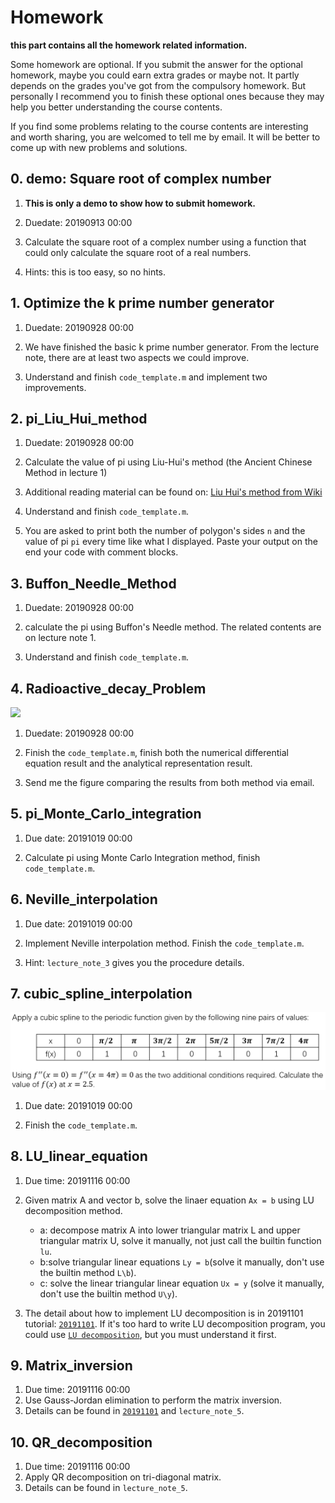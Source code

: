 # Homework

**this part contains all the homework related information.**

Some homework are optional. If you submit the answer for the optional homework, maybe you could earn extra grades or maybe not. It partly depends on the grades you've got from the compulsory homework. But personally I recommend you to finish these optional ones because they may help you better understanding the course contents.

If you find some problems relating to the course contents are interesting and worth sharing, you are welcomed to tell me by email. It will be better to come up with new problems and solutions.

## 0. demo: Square root of complex number

1. **This is only a demo to show how to submit homework.**

2. Duedate: 20190913 00:00

3. Calculate the square root of a complex number using a function that could only calculate the square root of a real numbers.

4. Hints: this is too easy, so no hints.

## 1. Optimize the k prime number generator

1. Duedate: 20190928 00:00

2. We have finished the basic k prime number generator. From the lecture note, there are at least two aspects we could improve.

3. Understand and finish `code_template.m` and implement two improvements.

## 2. pi_Liu_Hui_method

1. Duedate: 20190928 00:00

2. Calculate the value of pi using Liu-Hui's method (the Ancient Chinese Method in lecture 1)

3. Additional reading material can be found on: [Liu Hui's method from Wiki]( https://en.wikipedia.org/wiki/Liu_Hui%27s_%CF%80_algorithm )

4. Understand and finish `code_template.m`.

5. You are asked to print both the number of polygon's sides `n` and the value of pi `pi` every time like what I displayed. Paste your output on the end your code with comment blocks.

## 3. Buffon_Needle_Method

1. Duedate: 20190928 00:00

2. calculate the pi using Buffon's Needle method. The related contents are on lecture note 1.

3. Understand and finish `code_template.m`.
## 4. Radioactive_decay_Problem

 ![](4_Radioactive_decay_problem/RD.jpg)

1. Duedate: 20190928 00:00

2. Finish the `code_template.m`, finish both the numerical differential equation result and the analytical representation result.  

3. Send me the figure comparing the results from both method via email.

## 5. pi_Monte_Carlo_integration

1. Due date: 20191019 00:00

2. Calculate pi using Monte Carlo Integration method, finish `code_template.m`.

## 6. Neville_interpolation

1. Due date: 20191019 00:00
   
2. Implement Neville interpolation method. Finish the `code_template.m`.
   
3. Hint: `lecture_note_3` gives you the procedure details.
   
## 7. cubic_spline_interpolation 
![](7_cubic_spline_interpolation/CSI.png)
1. Due date: 20191019 00:00
   
2. Finish the `code_template.m`.

## 8. LU_linear_equation

1. Due time: 20191116 00:00
2. Given matrix A and vector b, solve the linaer equation ```Ax = b``` using LU decomposition method.
   * a: decompose matrix A into lower triangular matrix L and upper triangular matrix U, solve it manually, not just call the builtin function ```lu```.
   * b:solve triangular linear equations ```Ly = b```(solve it manually, don't use the builtin method ```L\b```).
   * c: solve the linear triangular linear equation ```Ux = y``` (solve it manually, don't use the builtin method ```U\y```).

3. The detail about how to implement LU decomposition is in 20191101 tutorial: [```20191101```](https://github.com/scarecrowyu/PHYS4150-2019/blob/master/Tutorial_material/20191101/20191101.pptx). If it's too hard to write LU decomposition program, you could use [```LU decomposition```](https://github.com/scarecrowyu/PHYS4150-2019/blob/master/Tutorial_material/20191101/LU.m), but you must understand it first.

## 9. Matrix_inversion

1. Due time: 20191116 00:00
2. Use Gauss-Jordan elimination to perform the matrix inversion.
3. Details can be found in  [```20191101```](https://github.com/scarecrowyu/PHYS4150-2019/blob/master/Tutorial_material/20191101/20191101.pptx) and ```lecture_note_5```.

## 10. QR_decomposition 

1. Due time: 20191116 00:00
2. Apply QR decomposition on tri-diagonal matrix. 
3. Details can be found in ```lecture_note_5```.